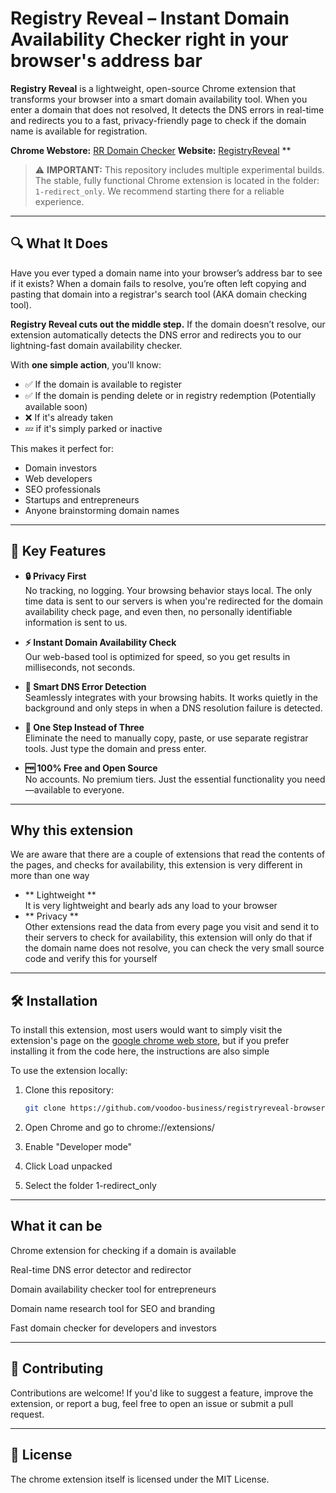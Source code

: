 # Registry Reveal – Instant Domain Availability Checker right in your browser's address bar

**Registry Reveal** is a lightweight, open-source Chrome extension that transforms your browser into a smart domain availability tool. When you enter a domain that does not resolved, It detects the DNS errors in real-time and redirects you to a fast, privacy-friendly page to check if the domain name is available for registration.

**Chrome Webstore:** [RR Domain Checker](https://chromewebstore.google.com/detail/registryreveal-domain-che/bobdgjmhhmmcjipbpbadnipgjeaghema)
**Website:** [RegistryReveal](https://www.registryreveal.com/)
**

> ⚠️ **IMPORTANT:** This repository includes multiple experimental builds. The stable, fully functional Chrome extension is located in the folder: `1-redirect_only`. We recommend starting there for a reliable experience.

---

## 🔍 What It Does

Have you ever typed a domain name into your browser’s address bar to see if it exists? When a domain fails to resolve, you’re often left copying and pasting that domain into a registrar's search tool (AKA domain checking tool).

**Registry Reveal cuts out the middle step.** If the domain doesn’t resolve, our extension automatically detects the DNS error and redirects you to our lightning-fast domain availability checker.

With **one simple action**, you'll know:

- ✅ If the domain is available to register
- ✅ If the domain is pending delete or in registry redemption (Potentially available soon)
- ❌ If it's already taken
- 💤 if it's simply parked or inactive

This makes it perfect for:

- Domain investors
- Web developers
- SEO professionals
- Startups and entrepreneurs
- Anyone brainstorming domain names

---

## 🚀 Key Features

- **🔒 Privacy First**  
  No tracking, no logging. Your browsing behavior stays local. The only time data is sent to our servers is when you're redirected for the domain availability check page, and even then, no personally identifiable information is sent to us.

- **⚡ Instant Domain Availability Check**  
  Our web-based tool is optimized for speed, so you get results in milliseconds, not seconds.

- **🧠 Smart DNS Error Detection**  
  Seamlessly integrates with your browsing habits. It works quietly in the background and only steps in when a DNS resolution failure is detected.

- **🎯 One Step Instead of Three**  
  Eliminate the need to manually copy, paste, or use separate registrar tools. Just type the domain and press enter.

- **🆓 100% Free and Open Source**  
  No accounts. No premium tiers. Just the essential functionality you need—available to everyone.

---
## Why this extension

We are aware that there are a couple of extensions that read the contents of the pages, and checks for availability, this extension is very different in more than one way

- ** Lightweight **   
    It is very lightweight and bearly ads any load to your browser
- ** Privacy **   
    Other extensions read the data from every page you visit and send it to their servers to check for availability, this extension will only do that if the domain name does not resolve, you can check the very small source code and verify this for yourself

---

## 🛠️ Installation

To install this extension, most users would want to simply visit the extension's page on the [google chrome web store](https://chromewebstore.google.com/detail/registryreveal-domain-che/bobdgjmhhmmcjipbpbadnipgjeaghema), but if you prefer installing it from the code here, the instructions are also simple

To use the extension locally:

1. Clone this repository:
   ```bash
   git clone https://github.com/voodoo-business/registryreveal-browser-extensions.git

2. Open Chrome and go to chrome://extensions/

3. Enable "Developer mode"

4. Click Load unpacked

5. Select the folder 1-redirect_only

---
## What it can be

Chrome extension for checking if a domain is available

Real-time DNS error detector and redirector

Domain availability checker tool for entrepreneurs

Domain name research tool for SEO and branding

Fast domain checker for developers and investors

---
## 🤝 Contributing

Contributions are welcome! If you'd like to suggest a feature, improve the extension, or report a bug, feel free to open an issue or submit a pull request.

---
## 📄 License

The chrome extension itself is licensed under the MIT License.


